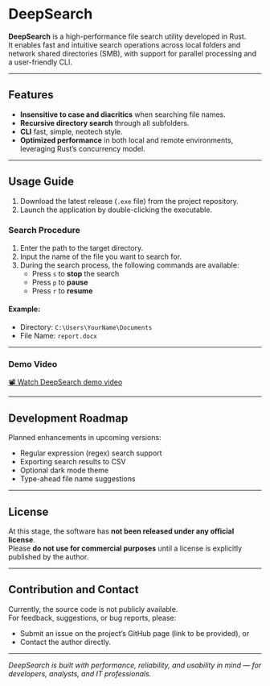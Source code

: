 # DeepSearch

**DeepSearch** is a high-performance file search utility developed in Rust.  
It enables fast and intuitive search operations across local folders and network shared directories (SMB), with support for parallel processing and a user-friendly CLI.

---

## Features

- **Insensitive to case and diacritics** when searching file names.
- **Recursive directory search** through all subfolders.
- **CLI** fast, simple, neotech style.
- **Optimized performance** in both local and remote environments, leveraging Rust’s concurrency model.

---

## Usage Guide

1. Download the latest release (`.exe` file) from the project repository.
2. Launch the application by double-clicking the executable.

### Search Procedure

1. Enter the path to the target directory.
2. Input the name of the file you want to search for.
3. During the search process, the following commands are available:
   - Press `s` to **stop** the search
   - Press `p` to **pause**
   - Press `r` to **resume**

#### Example:

- Directory: `C:\Users\YourName\Documents`
- File Name: `report.docx`

---

### Demo Video

[📽️ Watch DeepSearch demo video](https://dailyphoton.com/wp-content/uploads/2025/03/DeepSearch.mp4)

---

## Development Roadmap

Planned enhancements in upcoming versions:

- Regular expression (regex) search support  
- Exporting search results to CSV  
- Optional dark mode theme  
- Type-ahead file name suggestions  

---

## License

At this stage, the software has **not been released under any official license**.  
Please **do not use for commercial purposes** until a license is explicitly published by the author.

---

## Contribution and Contact

Currently, the source code is not publicly available.  
For feedback, suggestions, or bug reports, please:

- Submit an issue on the project’s GitHub page (link to be provided), or  
- Contact the author directly.

---

_DeepSearch is built with performance, reliability, and usability in mind — for developers, analysts, and IT professionals._
